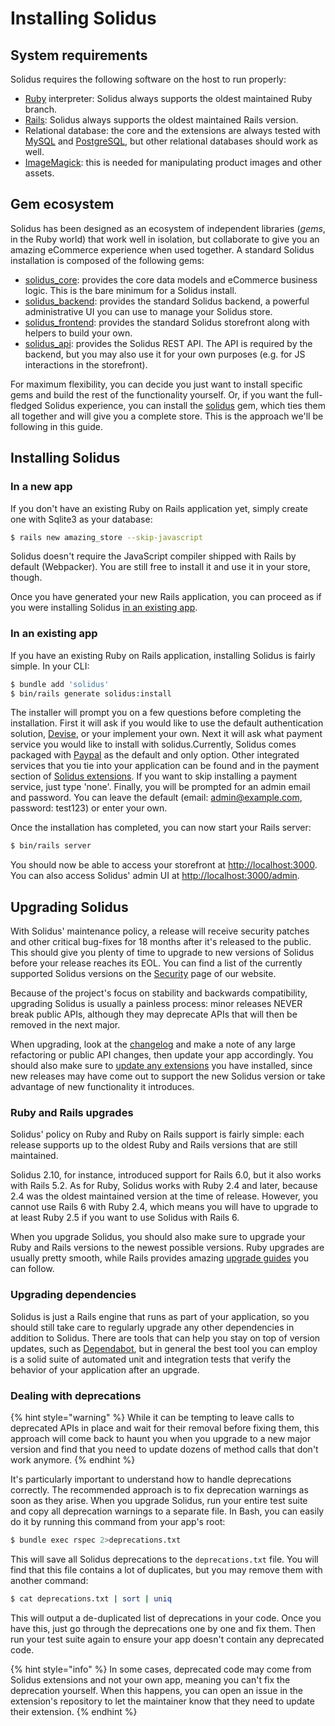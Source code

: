 # Installing Solidus

## System requirements

Solidus requires the following software on the host to run properly:

* [Ruby](https://www.ruby-lang.org) interpreter: Solidus always supports the oldest maintained Ruby branch.
* [Rails](https://www.rubyonrails.org): Solidus always supports the oldest maintained Rails version.
* Relational database: the core and the extensions are always tested with [MySQL](https://www.mysql.com) and [PostgreSQL](https://www.postgresql.org), but other relational databases should work as well.
* [ImageMagick](http://imagemagick.org/script/download.php): this is needed for manipulating product images and other assets.

## Gem ecosystem

Solidus has been designed as an ecosystem of independent libraries \(_gems_, in the Ruby world\) that work well in isolation, but collaborate to give you an amazing eCommerce experience when used together. A standard Solidus installation is composed of the following gems:

* [solidus\_core](https://github.com/solidusio/solidus/tree/master/core): provides the core data models and eCommerce business logic. This is the bare minimum for a Solidus install.
* [solidus\_backend](https://github.com/solidusio/solidus/tree/master/backend): provides the standard Solidus backend, a powerful administrative UI you can use to manage your Solidus store.
* [solidus\_frontend](https://github.com/solidusio/solidus/tree/master/frontend): provides the standard Solidus storefront along with helpers to build your own.
* [solidus\_api](https://github.com/solidusio/solidus/tree/master/api): provides the Solidus REST API. The API is required by the backend, but you may also use it for your own purposes \(e.g. for JS interactions in the storefront\).

For maximum flexibility, you can decide you just want to install specific gems and build the rest of the functionality yourself. Or, if you want the full-fledged Solidus experience, you can install the [solidus](https://github.com/solidusio/solidus) gem, which ties them all together and will give you a complete store. This is the approach we'll be following in this guide.

## Installing Solidus

### In a new app

If you don't have an existing Ruby on Rails application yet, simply create one with Sqlite3 as your database:

```bash
$ rails new amazing_store --skip-javascript
```

Solidus doesn't require the JavaScript compiler shipped with Rails by default \(Webpacker\). You are still free to install it and use it in your store, though.

Once you have generated your new Rails application, you can proceed as if you were installing Solidus [in an existing app](what-is-solidus.md#in-an-existing-app).

### In an existing app

If you have an existing Ruby on Rails application, installing Solidus is fairly simple. In your CLI:

```bash
$ bundle add 'solidus'
$ bin/rails generate solidus:install
```

The installer will prompt you on a few questions before completing the installation. First it will ask if you would like to use the default authentication solution, [Devise](https://github.com/heartcombo/devise), or your implement your own. Next it will ask what payment service you would like to install with solidus.Currently, Solidus comes packaged with [Paypal](https://developer.paypal.com/home) as the default and only option. Other integrated services that you tie into your application can be found and in the payment section of [Solidus extensions](https://solidus.io/extensions/). If you want to skip installing a payment service, just type 'none'. Finally, you will be prompted for an admin email and password. You can leave the default \(email: admin@example.com, password: test123\) or enter your own.

Once the installation has completed, you can now start your Rails server:

```bash
$ bin/rails server
```

You should now be able to access your storefront at [http://localhost:3000](http://localhost:3000). You can also access Solidus' admin UI at [http://localhost:3000/admin](http://localhost:3000/admin).

## Upgrading Solidus

With Solidus' maintenance policy, a release will receive security patches and other critical bug-fixes for 18 months after it's released to the public. This should give you plenty of time to upgrade to new versions of Solidus before your release reaches its EOL. You can find a list of the currently supported Solidus versions on the [Security](https://solidus.io/security/) page of our website.

Because of the project's focus on stability and backwards compatibility, upgrading Solidus is usually a painless process: minor releases NEVER break public APIs, although they may deprecate APIs that will then be removed in the next major.

When upgrading, look at the [changelog](https://github.com/solidusio/solidus/blob/master/CHANGELOG.md) and make a note of any large refactoring or public API changes, then update your app accordingly. You should also make sure to [update any extensions](extensions.md#staying-up-to-date) you have installed, since new releases may have come out to support the new Solidus version or take advantage of new functionality it introduces.

### Ruby and Rails upgrades

Solidus' policy on Ruby and Ruby on Rails support is fairly simple: each release supports up to the oldest Ruby and Rails versions that are still maintained.

Solidus 2.10, for instance, introduced support for Rails 6.0, but it also works with Rails 5.2. As for Ruby, Solidus works with Ruby 2.4 and later, because 2.4 was the oldest maintained version at the time of release. However, you cannot use Rails 6 with Ruby 2.4, which means you will have to upgrade to at least Ruby 2.5 if you want to use Solidus with Rails 6.

When you upgrade Solidus, you should also make sure to upgrade your Ruby and Rails versions to the newest possible versions. Ruby upgrades are usually pretty smooth, while Rails provides amazing [upgrade guides](https://guides.rubyonrails.org/upgrading_ruby_on_rails.html) you can follow.

### Upgrading dependencies

Solidus is just a Rails engine that runs as part of your application, so you should still take care to regularly upgrade any other dependencies in addition to Solidus. There are tools that can help you stay on top of version updates, such as [Dependabot](https://dependabot.com/), but in general the best tool you can employ is a solid suite of automated unit and integration tests that verify the behavior of your application after an upgrade.

### Dealing with deprecations

{% hint style="warning" %}
While it can be tempting to leave calls to deprecated APIs in place and wait for their removal before fixing them, this approach will come back to haunt you when you upgrade to a new major version and find that you need to update dozens of method calls that don't work anymore.
{% endhint %}

It's particularly important to understand how to handle deprecations correctly. The recommended approach is to fix deprecation warnings as soon as they arise. When you upgrade Solidus, run your entire test suite and copy all deprecation warnings to a separate file. In Bash, you can easily do it by running this command from your app's root:

```bash
$ bundle exec rspec 2>deprecations.txt
```

This will save all Solidus deprecations to the `deprecations.txt` file. You will find that this file contains a lot of duplicates, but you may remove them with another command:

```bash
$ cat deprecations.txt | sort | uniq
```

This will output a de-duplicated list of deprecations in your code. Once you have this, just go through the deprecations one by one and fix them. Then run your test suite again to ensure your app doesn't contain any deprecated code.

{% hint style="info" %}
In some cases, deprecated code may come from Solidus extensions and not your own app, meaning you can't fix the deprecation yourself. When this happens, you can open an issue in the extension's repository to let the maintainer know that they need to update their extension.
{% endhint %}

